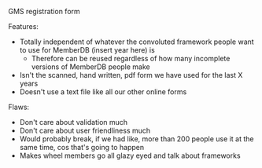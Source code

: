 GMS registration form 

Features:
 - Totally independent of whatever the convoluted framework people want to use for MemberDB (insert year here) is
   - Therefore can be reused regardless of how many incomplete versions of MemberDB people make
 - Isn't the scanned, hand written, pdf form we have used for the last X years
 - Doesn't use a text file like all our other online forms

Flaws:
 - Don't care about validation much
 - Don't care about user friendliness much
 - Would probably break, if we had like, more than 200 people use it at the same time, cos that's going to happen
 - Makes wheel members go all glazy eyed and talk about frameworks
 
